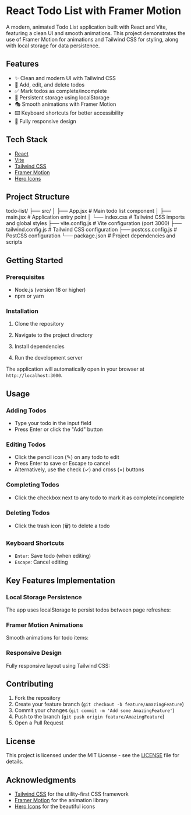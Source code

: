 # React Todo List with Framer Motion

A modern, animated Todo List application built with React and Vite, featuring a clean UI and smooth animations. This project demonstrates the use of Framer Motion for animations and Tailwind CSS for styling, along with local storage for data persistence.

## Features

- ✨ Clean and modern UI with Tailwind CSS
- 🎯 Add, edit, and delete todos
- ✅ Mark todos as complete/incomplete
- 💾 Persistent storage using localStorage
- 🎭 Smooth animations with Framer Motion
- ⌨️ Keyboard shortcuts for better accessibility
- 📱 Fully responsive design

## Tech Stack

- [React](https://reactjs.org/)
- [Vite](https://vitejs.dev/)
- [Tailwind CSS](https://tailwindcss.com/)
- [Framer Motion](https://www.framer.com/motion/)
- [Hero Icons](https://heroicons.com/)

## Project Structure

todo-list/
├── src/
│ ├── App.jsx # Main todo list component
│ ├── main.jsx # Application entry point
│ └── index.css # Tailwind CSS imports and global styles
├── vite.config.js # Vite configuration (port 3000)
├── tailwind.config.js # Tailwind CSS configuration
├── postcss.config.js # PostCSS configuration
└── package.json # Project dependencies and scripts

## Getting Started

### Prerequisites

- Node.js (version 18 or higher)
- npm or yarn

### Installation

1. Clone the repository

2. Navigate to the project directory

3. Install dependencies

4. Run the development server

The application will automatically open in your browser at `http://localhost:3000`.

## Usage

### Adding Todos
- Type your todo in the input field
- Press Enter or click the "Add" button

### Editing Todos
- Click the pencil icon (✎) on any todo to edit
- Press Enter to save or Escape to cancel
- Alternatively, use the check (✓) and cross (×) buttons

### Completing Todos
- Click the checkbox next to any todo to mark it as complete/incomplete

### Deleting Todos
- Click the trash icon (🗑) to delete a todo

### Keyboard Shortcuts
- `Enter`: Save todo (when editing)
- `Escape`: Cancel editing

## Key Features Implementation

### Local Storage Persistence
The app uses localStorage to persist todos between page refreshes:

### Framer Motion Animations
Smooth animations for todo items:

### Responsive Design
Fully responsive layout using Tailwind CSS:

## Contributing

1. Fork the repository
2. Create your feature branch (`git checkout -b feature/AmazingFeature`)
3. Commit your changes (`git commit -m 'Add some AmazingFeature'`)
4. Push to the branch (`git push origin feature/AmazingFeature`)
5. Open a Pull Request

## License

This project is licensed under the MIT License - see the [LICENSE](LICENSE) file for details.

## Acknowledgments

- [Tailwind CSS](https://tailwindcss.com/) for the utility-first CSS framework
- [Framer Motion](https://www.framer.com/motion/) for the animation library
- [Hero Icons](https://heroicons.com/) for the beautiful icons
